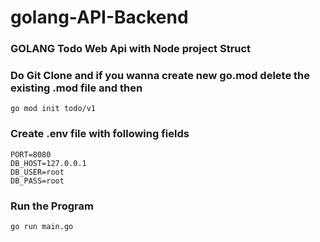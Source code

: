 # golang-API-Backend

### GOLANG Todo Web Api with Node project Struct

### Do Git Clone and if you wanna create new go.mod delete the existing .mod file and then 
```
go mod init todo/v1
```
### Create .env file with following fields

```
PORT=8080
DB_HOST=127.0.0.1
DB_USER=root
DB_PASS=root

```
### Run the Program
```
go run main.go
```



